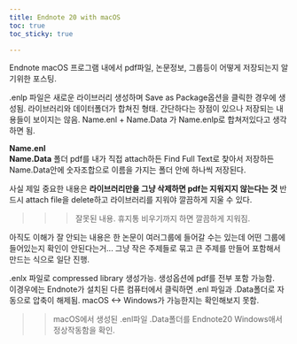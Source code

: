 ```yaml
---
title: Endnote 20 with macOS
toc: true
toc_sticky: true

---
```


Endnote macOS 프로그램 내에서 pdf파일, 논문정보, 그룹등이 어떻게 저장되는지 알기위한 포스팅.  

.enlp 파일은 새로운 라이브러리 생성하며 Save as Package옵션을 클릭한 경우에 생성됨. 라이브러리와 데이터폴더가 합쳐진 형태. 간단하다는 장점이 있으나 저장되는 내용들이 보이지는 않음. Name.enl + Name.Data 가 Name.enlp로 합쳐저있다고 생각하면 됨.  

**Name.enl**  
**Name.Data** 폴더
pdf를 내가 직접 attach하든 Find Full Text로 찾아서 저장하든 Name.Data안에 숫자조합으로 이름을 가지는 폴더 안에 하나씩 저장된다.  

사실 제일 중요한 내용은 **라이브러리만을 그냥 삭제하면 pdf는 지워지지 않는다는 것** 반드시 attach file을 delete하고 라이브러리를 지워야 깔끔하게 지울 수 있다.  

>>> 잘못된 내용. 휴지통 비우기까지 하면 깔끔하게 지워짐.  

아직도 이해가 잘 안되는 내용은 한 논문이 여러그룹에 들어갈 수는 있는데 어떤 그룹에 들어있는지 확인이 안된다는거... 그냥 작은 주제들로 묶고 큰 주제를 만들어 포함해서 만드는 식으로 일단 진행.  


.enlx 파일로 compressed library 생성가능. 생성옵션에 pdf를 전부 포함 가능함.   
이경우에는 Endnote가 설치된 다른 컴퓨터에서 클릭하면 .enl 파일과 .Data폴더로 자동으로 압축이 해제됨. macOS <-> Windows가 가능한지는 확인해보지 못함.  
>> macOS에서 생성된 .enl파일 .Data폴더를 Endnote20 Windows애서 정상작동함을 확인.  

